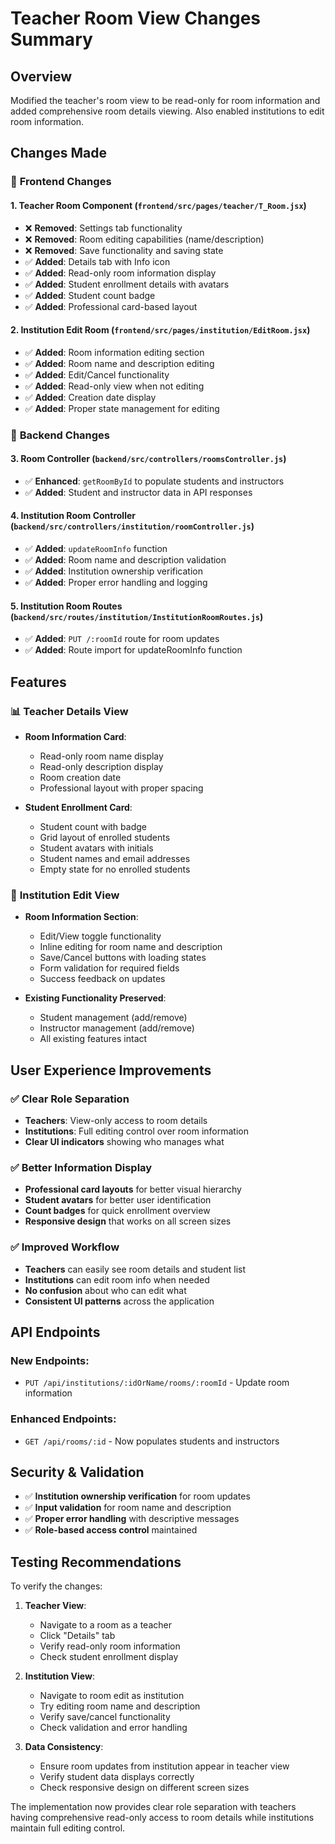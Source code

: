 # Teacher Room View Changes Summary

## Overview

Modified the teacher's room view to be read-only for room information and added comprehensive room details viewing. Also enabled institutions to edit room information.

## Changes Made

### 🎨 **Frontend Changes**

#### 1. **Teacher Room Component** (`frontend/src/pages/teacher/T_Room.jsx`)

- ❌ **Removed**: Settings tab functionality
- ❌ **Removed**: Room editing capabilities (name/description)
- ❌ **Removed**: Save functionality and saving state
- ✅ **Added**: Details tab with Info icon
- ✅ **Added**: Read-only room information display
- ✅ **Added**: Student enrollment details with avatars
- ✅ **Added**: Student count badge
- ✅ **Added**: Professional card-based layout

#### 2. **Institution Edit Room** (`frontend/src/pages/institution/EditRoom.jsx`)

- ✅ **Added**: Room information editing section
- ✅ **Added**: Room name and description editing
- ✅ **Added**: Edit/Cancel functionality
- ✅ **Added**: Read-only view when not editing
- ✅ **Added**: Creation date display
- ✅ **Added**: Proper state management for editing

### 🔧 **Backend Changes**

#### 3. **Room Controller** (`backend/src/controllers/roomsController.js`)

- ✅ **Enhanced**: `getRoomById` to populate students and instructors
- ✅ **Added**: Student and instructor data in API responses

#### 4. **Institution Room Controller** (`backend/src/controllers/institution/roomController.js`)

- ✅ **Added**: `updateRoomInfo` function
- ✅ **Added**: Room name and description validation
- ✅ **Added**: Institution ownership verification
- ✅ **Added**: Proper error handling and logging

#### 5. **Institution Room Routes** (`backend/src/routes/institution/InstitutionRoomRoutes.js`)

- ✅ **Added**: `PUT /:roomId` route for room updates
- ✅ **Added**: Route import for updateRoomInfo function

## Features

### 📊 **Teacher Details View**

- **Room Information Card**:

  - Read-only room name display
  - Read-only description display
  - Room creation date
  - Professional layout with proper spacing

- **Student Enrollment Card**:
  - Student count with badge
  - Grid layout of enrolled students
  - Student avatars with initials
  - Student names and email addresses
  - Empty state for no enrolled students

### 🏫 **Institution Edit View**

- **Room Information Section**:

  - Edit/View toggle functionality
  - Inline editing for room name and description
  - Save/Cancel buttons with loading states
  - Form validation for required fields
  - Success feedback on updates

- **Existing Functionality Preserved**:
  - Student management (add/remove)
  - Instructor management (add/remove)
  - All existing features intact

## User Experience Improvements

### ✅ **Clear Role Separation**

- **Teachers**: View-only access to room details
- **Institutions**: Full editing control over room information
- **Clear UI indicators** showing who manages what

### ✅ **Better Information Display**

- **Professional card layouts** for better visual hierarchy
- **Student avatars** for better user identification
- **Count badges** for quick enrollment overview
- **Responsive design** that works on all screen sizes

### ✅ **Improved Workflow**

- **Teachers** can easily see room details and student list
- **Institutions** can edit room info when needed
- **No confusion** about who can edit what
- **Consistent UI patterns** across the application

## API Endpoints

### New Endpoints:

- `PUT /api/institutions/:idOrName/rooms/:roomId` - Update room information

### Enhanced Endpoints:

- `GET /api/rooms/:id` - Now populates students and instructors

## Security & Validation

- ✅ **Institution ownership verification** for room updates
- ✅ **Input validation** for room name and description
- ✅ **Proper error handling** with descriptive messages
- ✅ **Role-based access control** maintained

## Testing Recommendations

To verify the changes:

1. **Teacher View**:

   - Navigate to a room as a teacher
   - Click "Details" tab
   - Verify read-only room information
   - Check student enrollment display

2. **Institution View**:

   - Navigate to room edit as institution
   - Try editing room name and description
   - Verify save/cancel functionality
   - Check validation and error handling

3. **Data Consistency**:
   - Ensure room updates from institution appear in teacher view
   - Verify student data displays correctly
   - Check responsive design on different screen sizes

The implementation now provides clear role separation with teachers having comprehensive read-only access to room details while institutions maintain full editing control.
